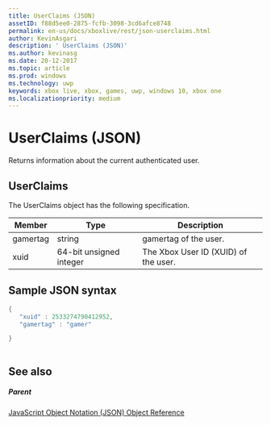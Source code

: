 ```yaml
---
title: UserClaims (JSON)
assetID: f88d5ee0-2875-fcfb-3098-3cd6afce8748
permalink: en-us/docs/xboxlive/rest/json-userclaims.html
author: KevinAsgari
description: ' UserClaims (JSON)'
ms.author: kevinasg
ms.date: 20-12-2017
ms.topic: article
ms.prod: windows
ms.technology: uwp
keywords: xbox live, xbox, games, uwp, windows 10, xbox one
ms.localizationpriority: medium
---
```



# UserClaims (JSON)
Returns information about the current authenticated user. 
<a id="ID4EN"></a>

 
## UserClaims
 
The UserClaims object has the following specification.
 
| Member| Type| Description| 
| --- | --- | --- | 
| gamertag| string| gamertag of the user.| 
| xuid| 64-bit unsigned integer| The Xbox User ID (XUID) of the user.| 
  
<a id="ID4EZB"></a>

 
## Sample JSON syntax
 

```cpp
{
   "xuid" : 2533274790412952,
   "gamertag" : "gamer"

}
    
```

  
<a id="ID4ECC"></a>

 
## See also
 
<a id="ID4EEC"></a>

 
##### Parent 

[JavaScript Object Notation (JSON) Object Reference](atoc-xboxlivews-reference-json.md)

   